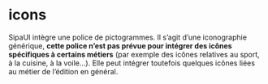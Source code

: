 # icons

SipaUI intègre une police de pictogrammes. Il s’agit d’une iconographie générique, **cette police n’est pas prévue pour intégrer des icônes spécifiques à certains métiers** (par exemple des icônes relatives au sport, à la cuisine, à la voile…). Elle peut intégrer toutefois quelques icônes liées au métier de l’édition en général.
